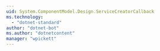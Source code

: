 ```yaml
---
uid: System.ComponentModel.Design.ServiceCreatorCallback
ms.technology: 
  - "dotnet-standard"
author: "dotnet-bot"
ms.author: "dotnetcontent"
manager: "wpickett"
---
```

